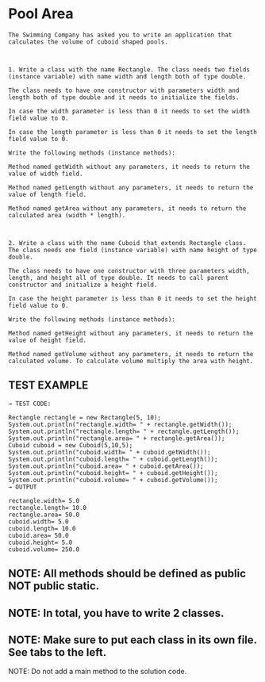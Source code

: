# Pool Area
    The Swimming Company has asked you to write an application that calculates the volume of cuboid shaped pools.
    
    
    
    1. Write a class with the name Rectangle. The class needs two fields (instance variable) with name width and length both of type double.
    
    The class needs to have one constructor with parameters width and length both of type double and it needs to initialize the fields.
    
    In case the width parameter is less than 0 it needs to set the width field value to 0.
    
    In case the length parameter is less than 0 it needs to set the length field value to 0.
    
    Write the following methods (instance methods):
    
    Method named getWidth without any parameters, it needs to return the value of width field.
    
    Method named getLength without any parameters, it needs to return the value of length field.
    
    Method named getArea without any parameters, it needs to return the calculated area (width * length).
    
    
    
    2. Write a class with the name Cuboid that extends Rectangle class. The class needs one field (instance variable) with name height of type double.
    
    The class needs to have one constructor with three parameters width, length, and height all of type double. It needs to call parent constructor and initialize a height field.
    
    In case the height parameter is less than 0 it needs to set the height field value to 0.
    
    Write the following methods (instance methods):
    
    Method named getHeight without any parameters, it needs to return the value of height field.
    
    Method named getVolume without any parameters, it needs to return the calculated volume. To calculate volume multiply the area with height.
    


## TEST EXAMPLE

    → TEST CODE:
    
    Rectangle rectangle = new Rectangle(5, 10);
    System.out.println("rectangle.width= " + rectangle.getWidth());
    System.out.println("rectangle.length= " + rectangle.getLength());
    System.out.println("rectangle.area= " + rectangle.getArea());
    Cuboid cuboid = new Cuboid(5,10,5);
    System.out.println("cuboid.width= " + cuboid.getWidth());
    System.out.println("cuboid.length= " + cuboid.getLength());
    System.out.println("cuboid.area= " + cuboid.getArea());
    System.out.println("cuboid.height= " + cuboid.getHeight());
    System.out.println("cuboid.volume= " + cuboid.getVolume());
    → OUTPUT
    
    rectangle.width= 5.0
    rectangle.length= 10.0
    rectangle.area= 50.0
    cuboid.width= 5.0
    cuboid.length= 10.0
    cuboid.area= 50.0
    cuboid.height= 5.0
    cuboid.volume= 250.0
    

## NOTE: All ​methods should be defined as public NOT public static.

## NOTE: In total, you have to write 2 classes.

## NOTE: Make sure to put each class in its own file. See tabs to the left.

NOTE: Do not add a main method to the solution code.
